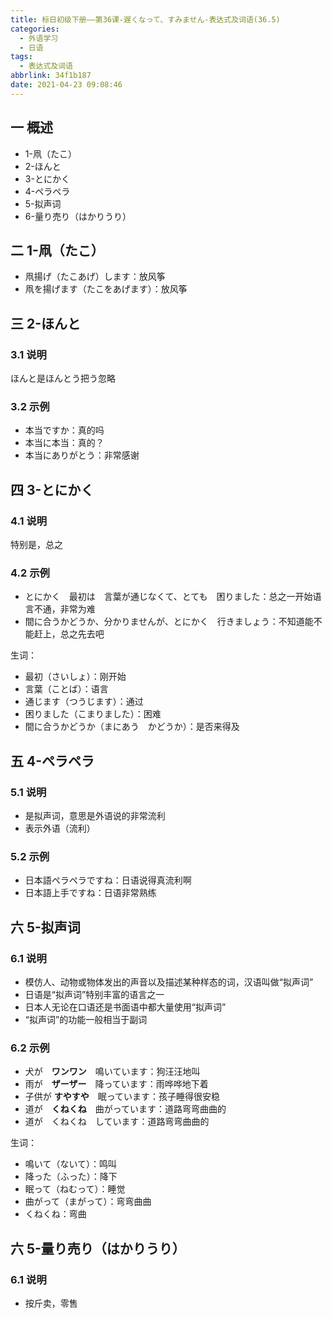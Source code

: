 ```yaml
---
title: 标日初级下册——第36课-遅くなって、すみません-表达式及词语(36.5)
categories:
  - 外语学习
  - 日语
tags:
  - 表达式及词语
abbrlink: 34f1b187
date: 2021-04-23 09:08:46
---
```

## 一 概述

* 1-凧（たこ）
* 2-ほんと
* 3-とにかく
* 4-ペラペラ
* 5-拟声词
* 6-量り売り（はかりうり）

<!--more-->

## 二 1-凧（たこ）

* 凧揚げ（たこあげ）します：放风筝
* 凧を揚げます（たこをあげます）：放风筝

## 三 2-ほんと

### 3.1 说明

ほんと是ほんとう把う忽略

### 3.2 示例

* 本当ですか：真的吗
* 本当に本当：真的？
* 本当にありがとう：非常感谢

## 四 3-とにかく

### 4.1 说明

特别是，总之

### 4.2 示例

* とにかく　最初は　言葉が通じなくて、とても　困りました：总之一开始语言不通，非常为难
* 間に合うかどうか、分かりませんが、とにかく　行きましょう：不知道能不能赶上，总之先去吧

生词：

* 最初（さいしょ）：刚开始
* 言葉（ことば）：语言
* 通じます（つうじます）：通过
* 困りました（こまりました）：困难
* 間に合うかどうか（まにあう　かどうか）：是否来得及

## 五 4-ペラペラ

### 5.1 说明

* 是拟声词，意思是外语说的非常流利
* 表示外语（流利）

### 5.2 示例

* 日本語ペラペラですね：日语说得真流利啊
* 日本語上手ですね：日语非常熟练

## 六 5-拟声词

### 6.1 说明

* 模仿人、动物或物体发出的声音以及描述某种样态的词，汉语叫做“拟声词”
* 日语是“拟声词”特别丰富的语言之一
* 日本人无论在口语还是书面语中都大量使用“拟声词”
* “拟声词”的功能一般相当于副词

### 6.2 示例

* 犬が　**ワンワン**　鳴いています：狗汪汪地叫
* 雨が　**ザーザー**　降っています：雨哗哗地下着
* 子供が  **すやすや**　眠っています：孩子睡得很安稳
* 道が　**くねくね**　曲がっています：道路弯弯曲曲的
* 道が　くねくね　しています：道路弯弯曲曲的

生词：

* 鳴いて（ないて）：鸣叫
* 降った（ふった）：降下
* 眠って（ねむって）：睡觉
* 曲がって（まがって）：弯弯曲曲
* くねくね：弯曲

## 六 5-量り売り（はかりうり）

### 6.1 说明

* 按斤卖，零售